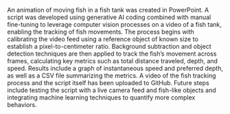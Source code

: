 An animation of moving fish in a fish tank was created in PowerPoint. A script was developed using generative AI coding combined with manual fine-tuning to leverage computer vision processes on a video of a fish tank, enabling the tracking of fish movements. The process begins with calibrating the video feed using a reference object of known size to establish a pixel-to-centimeter ratio. Background subtraction and object detection techniques are then applied to track the fish’s movement across frames, calculating key metrics such as total distance traveled, depth, and speed. Results include a graph of instantaneous speed and preferred depth, as well as a CSV file summarizing the metrics. A video of the fish tracking process and the script itself has been uploaded to GitHub. Future steps include testing the script with a live camera feed and fish-like objects and integrating machine learning techniques to quantify more complex behaviors.
